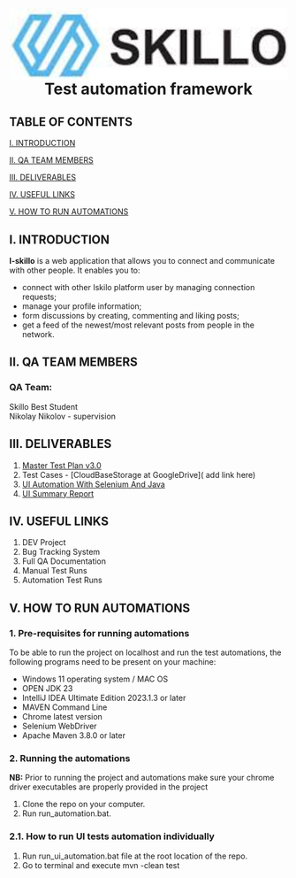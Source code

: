 <img align="right" src="skilloLogo.png" alt="Skilo Academy Logo" />


<div align="center">

# Test automation framework
</div>

## TABLE OF CONTENTS

[I. INTRODUCTION](#i-introduction)

[II. QA TEAM MEMBERS](#ii-qa-team-members)

[III. DELIVERABLES](#iii-deliverables)

[IV. USEFUL LINKS](#iv-useful-links)

[V. HOW TO RUN AUTOMATIONS](#v-how-to-run-automations)



## I. INTRODUCTION

__I-skillo__ is a web application that allows you to connect and communicate with other people. It enables you to:

- connect with other Iskilo platform user by managing connection requests;
- manage your profile information;
- form discussions by creating, commenting and liking posts;
- get a feed of the newest/most relevant posts from people in the network.


## II. QA TEAM MEMBERS

### QA Team:
Skillo Best Student<br />
Nikolay Nikolov - supervision

## III. DELIVERABLES
1. [Master Test Plan v3.0]( )
2. Test Cases - [CloudBaseStorage at GoogleDrive]( add link here)
3. [UI Automation With Selenium And Java]( )
4. [UI Summary Report]( )

## IV. USEFUL LINKS
1. DEV Project
2. Bug Tracking System
3. Full QA Documentation
4. Manual Test Runs
5. Automation Test Runs

## V. HOW TO RUN AUTOMATIONS

### __1. Pre-requisites for running automations__

To be able to run the project on localhost and run the test automations, the following programs need to be present on your machine:

- Windows 11 operating system / MAC OS
- OPEN JDK 23
- IntelliJ IDEA Ultimate Edition 2023.1.3 or later
- MAVEN Command Line
- Chrome latest version
- Selenium WebDriver
- Apache Maven 3.8.0 or later

### __2. Running the automations__

__NB:__ Prior to running the project and automations make sure your chrome driver executables are properly provided in the project

1. Clone the repo on your computer.
2. Run run_automation.bat.

### __2.1. How to run UI tests automation individually__

1. Run run_ui_automation.bat file at the root location of the repo.
2. Go to terminal and execute mvn -clean test 
 